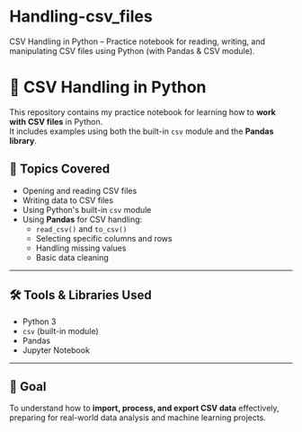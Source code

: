 # Handling-csv_files
CSV Handling in Python – Practice notebook for reading, writing, and manipulating CSV files using Python (with Pandas &amp; CSV module).

# 📂 CSV Handling in Python

This repository contains my practice notebook for learning how to **work with CSV files** in Python.  
It includes examples using both the built-in `csv` module and the **Pandas library**.

## 📖 Topics Covered
- Opening and reading CSV files
- Writing data to CSV files
- Using Python's built-in `csv` module
- Using **Pandas** for CSV handling:
  - `read_csv()` and `to_csv()`
  - Selecting specific columns and rows
  - Handling missing values
  - Basic data cleaning

---

## 🛠️ Tools & Libraries Used
- Python 3
- `csv` (built-in module)
- Pandas
- Jupyter Notebook

---

## 🎯 Goal
To understand how to **import, process, and export CSV data** effectively, preparing for real-world data analysis and machine learning projects.

